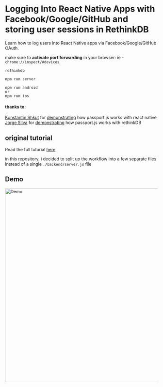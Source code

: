 # Logging Into React Native Apps with Facebook/Google/GitHub and storing user sessions in RethinkDB

Learn how to log users into React Native apps via Facebook/Google/GitHub OAuth.

make sure to **activate port forwarding** in your browser: ie - `chrome://inspect/#devices`

    rethinkdb

    npm run server

    npm run android
    or
    npm run ios

#### thanks to:

[Konstantin Shkut](https://github.com/KonstantinShkut) for [demonstrating](https://github.com/rationalappdev/react-native-oauth-login-tutorial) how passport.js works with react native
[Jorge Silva](https://github.com/thejsj) for [demonstrating](https://github.com/thejsj/passport-rethinkdb-tutorial) how passport.js works with rethinkDB

## original tutorial

Read the full tutorial [here](http://rationalappdev.com/logging-into-react-native-apps-with-facebook-or-google)

in this repository, i decided to split up the workflow into a few separate files instead of a single `./backend/server.js` file

## Demo

<img src="https://github.com/rationalappdev/oauth-login/blob/master/demo.gif" alt="Demo" width="640" />
